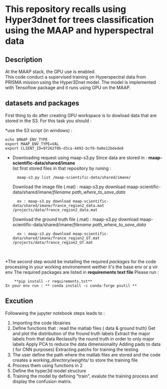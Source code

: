 
# This repository recalls using Hyper3dnet for trees classification using the MAAP  and hyperspectral data

## Description 

At the MAAP stack, the GPU use is enabled.    
This code conduct a supervised training on Hyperspectral data from PRISMA mission using the Hyper3Dnet model. 
The model is implemented with Tensoflow package and it runs using GPU on the MAAP. 


## datasets and packages 

First thing to do after creating GPU workspace is to dowload data that are stored in the S3. For this task you should : 

*use the S3 script (in windows) : 

    echo $MAAP_ENV_TYPE
	export MAAP_ENV_TYPE=VAL
	export CLIENT_ID=97262f0b-d3ca-4492-bcf8-9a0e12bdede8

* Downloading request using maap-s3.py
	Since data are stored in :  **maap-scientific-data/shared/imane**   
	list first stored files in that repository by runing :
	
		maap-s3.py list /maap-scientific-data/shared/imane/
	
	Download the image file (.mat) : maap-s3.py download maap-scientific-data/shared/imane/*filename* *path_where_to_save_data* 
	
		ex : maap-s3.py download maap-scientific-data/shared/imane/france_region2_data.mat /projects/data/france_region2_data.mat

	Download the ground truth file (.mat) : maap-s3.py download maap-scientific-data/shared/imane/*filename* *path_where_to_save_data*   
	
		ex : maap-s3.py download maap-scientific-data/shared/imane/france_region2_GT.mat /projects/data/france_region2_GT.mat

&nbsp;

*The second step would be installing the required *packages* for the code processing in your working environement weither it's the base env or a vir env
	The required packages are listed in **requirements text file** 
	Please run : 
		
		**pip install -r requirements.txt**
	In your env run : ** conda install -c conda-forge psutil ** 

## Excution 

Followwing the jupyter notebook steps leads to :    

1. Importing the code librairies 
2. Define functions that :
	read the matlab files ( data & ground truth)
	Get and plot the distribution of the fround truth labels
	Extract the major labels from that data
	Reclassify the round truth in order to only major labels
	Apply PCA to reduce the data dimensionality
	Adding pads to data ( for CNN purposes)
	Extracting patchs for training the testing
3. The user define the path where the matlab files are stored and the code creates a *working_directory/weights/* to store the training file    
4. Process them using functions in 2    
5. Define the hyper3d model structure    
7. Training the model by defining "train", evalute the training process and display the confusion matrix. 
